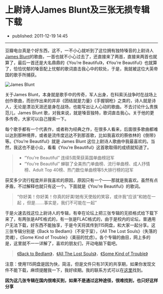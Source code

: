 # 上尉诗人James Blunt及三张无损专辑下载

- published: 2011-12-19 14:45


----------------------

豆瓣电台真是个好东西，这不，一不小心就听到了这位拥有独特嗓音的上尉诗人[James Blunt][1]的歌曲，一首也就不小心过去了，还直接来了两首，直接来两首也就算了，最后一首还是大名鼎鼎的《You’re Beautiful》，《You’re Beautiful》也就算了，恰恰忧郁的嗓音配上忧郁的歌词直击我心中的软处，于是，我就被这位大英帝国的歌手所捕获。

![James Blunt](//dn-serho.qbox.me/blog/jamesblunt.jpg  "James Blunt")

关于James Blunt，本身就是歌手中的传奇，军人出身，在科索沃战争时在战场上创作歌曲，而创作出来的并非《团结就是力量》《手握钢枪》之类的，诗人就是诗人，无论是漂泊天涯还是身在战场，也能写出让人心动的歌曲。不去讨论什么贵族范儿，James Blunt 歌，对我来说，就是嗓音独特，歌词直击我心。关于他的更多传奇，大家可以自己搜索一下。

每个歌手都有一个代表作，或者称为经典之作，在很多人看来，后面很多歌曲都难以达到那种境界，或者是流传度远达不到那首歌，比如我喜欢的蔡依林的《倒带》等。《You’re Beautiful》就是 James Blunt 这位上尉诗人歌曲中我最喜欢的。当然，我这也不是小众，看看《You’re Beautiful》这首歌取得的成绩就知道了。

>+ “You’re Beautiful” 连续5周荣获英国单曲榜冠军
>+ “You’re Beautiful” 蝉联了全美热门单曲榜、流行单曲榜、成人抒情榜、Adult Top 40榜、热门数位单曲榜等5大排行榜的冠军

获奖多少流行程度并非我喜欢的原因，原因只有一个——那就是我喜欢。虽然有点矛盾，不过解释也就只有这一个。下面就是《You’re Beautiful》的歌词。

>“你好美！你好美！你真的好美!她有天使般的笑容，或许我“应该”和她在一起 ，但是…….事实是，我们不可能在一起”

于是火速去找这位上尉诗人的专辑，有幸在论坛上把三张专辑的无损格式给下载下来了，有两张是APE格式的，有一张是FLAC格式的，由于是校内的论坛，普通用户无法下载，好东西不能独享，于是今天将其传到115网盘，和大家一起分享。这三张专辑分别是《Back to Bedlam》（不安于室），《All The Lost Souls》（失落的灵魂），《Some Kind of Trouble》（美丽的忧虑）。各个专辑的曲目，网上多的是，这里就不一一详解了，喜欢的朋友们，开动电脑下载吧。

>[《Back to Bedlam》][2]，[《All The Lost Souls》][3]，[《Some Kind of Trouble》][4]

注意：使用115网盘是因为快，简洁，但是文件只有31天的共享期，如果你发现文件不能下载，麻烦提醒我一下，我好续期。我的联系方式可以在[这里][5]找到。

**因为这几张专辑在国内很难买到，如果不是通过这种途径，很难找到，也只好这样分享**

[1]: http://zh.wikipedia.org/wiki/詹姆仕·布朗特
[2]: http://115.com/file/clivdeek
[3]: http://115.com/file/cliv5hyq
[4]: http://115.com/file/dnasuidd
[5]: /picky/about-me

